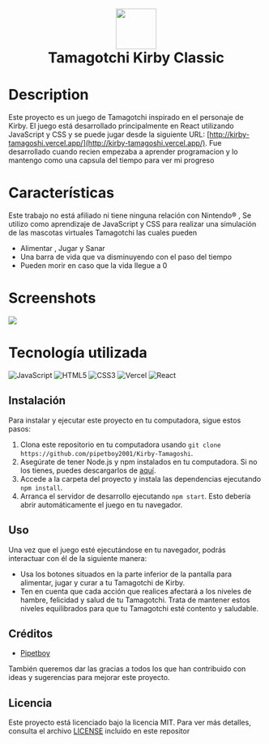 <div align="center">
      <h1> <img src="https://kirby.nintendo.com/assets/img/kirby-logo.png" width="80px"><br/>Tamagotchi Kirby Classic</h1>
     </div>


# Description


Este proyecto es un juego de Tamagotchi inspirado en el personaje de Kirby. El juego está desarrollado principalmente en React utilizando JavaScript y CSS y se puede jugar desde la siguiente URL: [http://kirby-tamagoshi.vercel.app/](http://kirby-tamagoshi.vercel.app/). Fue desarrollado cuando recien empezaba a aprender programacion y lo mantengo como una capsula del tiempo para ver mi progreso

# Características
Este trabajo no está afiliado ni tiene ninguna relación con Nintendo® , Se utilizo como aprendizaje de JavaScript y CSS para realizar una simulación de las mascotas virtuales Tamagotchi las cuales pueden 
- Alimentar , Jugar y Sanar
- Una barra de vida que va disminuyendo con el paso del tiempo 
- Pueden morir en caso que la vida llegue a 0 
 
# Screenshots
 <img src="https://i.imgur.com/55aOPHx.png">
 
# Tecnología utilizada
 ![JavaScript](https://img.shields.io/badge/javascript-%23323330.svg?style=for-the-badge&logo=javascript&logoColor=%23F7DF1E) ![HTML5](https://img.shields.io/badge/html5-%23E34F26.svg?style=for-the-badge&logo=html5&logoColor=white) ![CSS3](https://img.shields.io/badge/css3-%231572B6.svg?style=for-the-badge&logo=css3&logoColor=white) ![Vercel](https://img.shields.io/badge/vercel-%23000000.svg?style=for-the-badge&logo=vercel&logoColor=white) ![React](https://img.shields.io/badge/react-%2320232a.svg?style=for-the-badge&logo=react&logoColor=%2361DAFB)
      

## Instalación

Para instalar y ejecutar este proyecto en tu computadora, sigue estos pasos:

1.  Clona este repositorio en tu computadora usando `git clone https://github.com/pipetboy2001/Kirby-Tamagoshi`.
2.  Asegúrate de tener Node.js y npm instalados en tu computadora. Si no los tienes, puedes descargarlos de [aquí](https://nodejs.org/en/download/).
3.  Accede a la carpeta del proyecto y instala las dependencias ejecutando `npm install`.
4.  Arranca el servidor de desarrollo ejecutando `npm start`. Esto debería abrir automáticamente el juego en tu navegador.

## Uso

Una vez que el juego esté ejecutándose en tu navegador, podrás interactuar con él de la siguiente manera:

-   Usa los botones situados en la parte inferior de la pantalla para alimentar, jugar y curar a tu Tamagotchi de Kirby.
-   Ten en cuenta que cada acción que realices afectará a los niveles de hambre, felicidad y salud de tu Tamagotchi. Trata de mantener estos niveles equilibrados para que tu Tamagotchi esté contento y saludable.
## Créditos

-   [Pipetboy](https://github.com/pipetboy2001)

También queremos dar las gracias a todos los que han contribuido con ideas y sugerencias para mejorar este proyecto.

## Licencia

Este proyecto está licenciado bajo la licencia MIT. Para ver más detalles, consulta el archivo [LICENSE](https://chat.openai.com/LICENSE) incluido en este repositor
    
